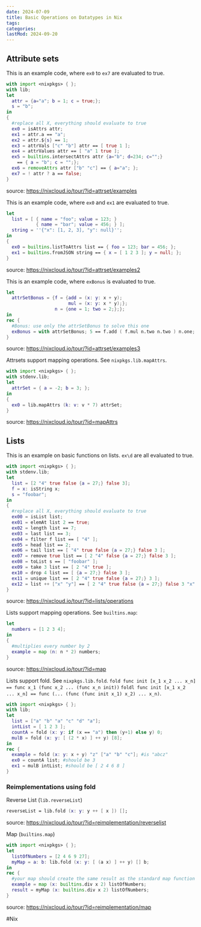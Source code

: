 ```yaml
---
date: 2024-07-09
title: Basic Operations on Datatypes in Nix
tags:
categories:
lastMod: 2024-09-20
---
```

## Attribute sets

This is an example code, where `ex0` to `ex7` are evaluated to true.
```nix
with import <nixpkgs> { };
with lib;
let
  attr = {a="a"; b = 1; c = true;};
  s = "b";
in
{
  #replace all X, everything should evaluate to true
  ex0 = isAttrs attr;
  ex1 = attr.a == "a";
  ex2 = attr.${s} == 1;
  ex3 = attrVals ["c" "b"] attr == [ true 1 ];
  ex4 = attrValues attr == [ "a" 1 true ];
  ex5 = builtins.intersectAttrs attr {a="b"; d=234; c="";} 
    == { a = "b"; c = "";};
  ex6 = removeAttrs attr ["b" "c"] == { a="a"; };
  ex7 = ! attr ? a == false;
}
```
source: https://nixcloud.io/tour/?id=attrset/examples

This is an example code, where `ex0` and `ex1` are evaluated to true.
```nix
let
  list = [ { name = "foo"; value = 123; }
           { name = "bar"; value = 456; } ];
  string = ''{"x": [1, 2, 3], "y": null}'';
in 
{
  ex0 = builtins.listToAttrs list == { foo = 123; bar = 456; };
  ex1 = builtins.fromJSON string == { x = [ 1 2 3 ]; y = null; };
}
```
source: https://nixcloud.io/tour/?id=attrset/examples2

This is an example code, where `exBonus` is evaluated to true.
```nix
let
  attrSetBonus = {f = {add = (x: y: x + y);
                       mul = (x: y: x * y);};
                  n = {one = 1; two = 2;};};
in
rec {
  #Bonus: use only the attrSetBonus to solve this one
  exBonus = with attrSetBonus; 5 == f.add ( f.mul n.two n.two ) n.one;
}
```
source: https://nixcloud.io/tour/?id=attrset/examples3

Attrsets support mapping operations. See `nixpkgs.lib.mapAttrs`.
```nix
with import <nixpkgs> { };
with stdenv.lib;
let
  attrSet = { a = -2; b = 3; };
in 
{
  ex0 = lib.mapAttrs (k: v: v * 7) attrSet;
}
```
source: https://nixcloud.io/tour/?id=mapAttrs

## Lists

This is an example on basic functions on lists. `ex\d` are all evaluated to true.
```nix
with import <nixpkgs> { };
with stdenv.lib;
let
  list = [2 "4" true false {a = 27;} false 3];
  f = x: isString x;
  s = "foobar";
in
{
  #replace all X, everything should evaluate to true
  ex00 = isList list;
  ex01 = elemAt list 2 == true;
  ex02 = length list == 7;
  ex03 = last list == 3;
  ex04 = filter f list == [ "4" ];
  ex05 = head list == 2;
  ex06 = tail list == [ "4" true false {a = 27;} false 3 ];
  ex07 = remove true list == [ 2 "4" false {a = 27;} false 3 ];
  ex08 = toList s == [ "foobar" ];
  ex09 = take 3 list == [ 2 "4" true ];
  ex10 = drop 4 list == [ {a = 27;} false 3 ];
  ex11 = unique list == [ 2 "4" true false {a = 27;} 3 ];
  ex12 = list ++ ["x" "y"] == [ 2 "4" true false {a = 27;} false 3 "x" "y" ];
}

```
source: https://nixcloud.io/tour/?id=lists/operations

Lists support mapping operations. See `builtins.map`:
```nix
let
  numbers = [1 2 3 4];
in
{
  #multiplies every number by 2
  example = map (n: n * 2) numbers; 
}
```
source: https://nixcloud.io/tour/?id=map

Lists support fold. See `nixpkgs.lib.fold`.
`fold func init [x_1 x_2 ... x_n] == func x_1 (func x_2 ... (func x_n init))`
`foldl func init [x_1 x_2 ... x_n] == func (... (func (func init x_1) x_2) ... x_n)`.
```nix
with import <nixpkgs> { };
with lib;
let
  list = ["a" "b" "a" "c" "d" "a"];
  intList = [ 1 2 3 ];
  countA = fold (x: y: if (x == "a") then (y+1) else y) 0;
  mulB = fold (x: y: [ (2 * x) ] ++ y) [8];
in
rec {
  example = fold (x: y: x + y) "z" ["a" "b" "c"]; #is "abcz"
  ex0 = countA list; #should be 3
  ex1 = mulB intList; #should be [ 2 4 6 8 ]
}
```

### Reimplementations using fold

Reverse List (`lib.reverseList`)
```nix
reverseList = lib.fold (x: y: y ++ [ x ]) [];
```
source: https://nixcloud.io/tour/?id=reimplementation/reverselist

Map (`builtins.map`)
```nix
with import <nixpkgs> { };
let
  listOfNumbers = [2 4 6 9 27];
  myMap = a: b: lib.fold (x: y: [ (a x) ] ++ y) [] b; 
in
rec {
  #your map should create the same result as the standard map function
  example = map (x: builtins.div x 2) listOfNumbers; 
  result = myMap (x: builtins.div x 2) listOfNumbers;
}
```
source: https://nixcloud.io/tour/?id=reimplementation/map

#Nix
